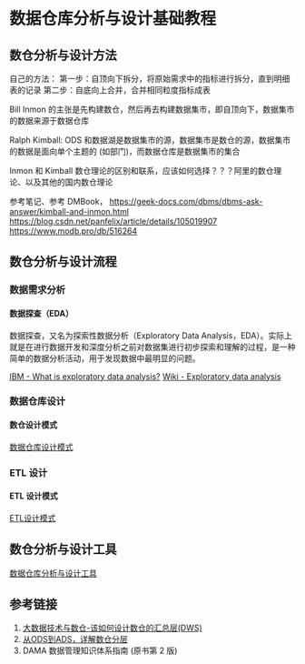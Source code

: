# 数据仓库分析与设计基础教程



## 数仓分析与设计方法


自己的方法：
第一步：自顶向下拆分，将原始需求中的指标进行拆分，直到明细表的记录
第二步：自底向上合并，合并相同粒度指标成表


Bill Inmon 的主张是先构建数仓，然后再去构建数据集市，即自顶向下，数据集市的数据来源于数据仓库


Ralph Kimball: ODS 和数据湖是数据集市的源，数据集市是数仓的源，数据集市的数据是面向单个主题的 (如部门)，而数据仓库是数据集市的集合

Inmon 和 Kimball 数仓理论的区别和联系，应该如何选择？？？阿里的数仓理论、以及其他的国内数仓理论

参考笔记、参考 DMBook，
https://geek-docs.com/dbms/dbms-ask-answer/kimball-and-inmon.html
https://blog.csdn.net/panfelix/article/details/105019907
https://www.modb.pro/db/516264

## 数仓分析与设计流程


### 数据需求分析

#### 数据探查（EDA）

数据探查，又名为探索性数据分析（Exploratory Data Analysis，EDA）。实际上就是在进行数据开发和深度分析之前对数据集进行初步探索和理解的过程，是一种简单的数据分析活动，用于发现数据中最明显的问题。

[IBM - What is exploratory data analysis?](https://www.ibm.com/topics/exploratory-data-analysis)
[Wiki - Exploratory data analysis](https://en.wikipedia.org/wiki/Exploratory_data_analysis)

### 数据仓库设计

#### 数仓设计模式
[数据仓库设计模式](work/methodology/Big-Data/Data-Development/Data-Warehouse/数据仓库设计模式.md)





### ETL 设计

#### ETL 设计模式
[ETL设计模式](work/methodology/Big-Data/Data-Development/ETL/ETL设计模式.md)


## 数仓分析与设计工具

[数据仓库分析与设计工具](work/methodology/Big-Data/Data-Development/Data-Warehouse/数据仓库分析与设计工具.md)


## 参考链接
1. [大数据技术与数仓-该如何设计数仓的汇总层(DWS)](https://mp.weixin.qq.com/s?__biz=MzU2ODQ3NjYyMA==&mid=2247486511&idx=1&sn=5a959ce84ea93d41e51efc7b61e855f3)
2. [从ODS到ADS，详解数仓分层](https://mp.weixin.qq.com/s/S--_uIFa1grnPolu_INvaw)
3. DAMA 数据管理知识体系指南 (原书第 2 版)


